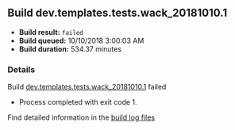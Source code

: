 ## Build dev.templates.tests.wack_20181010.1
- **Build result:** `failed`
- **Build queued:** 10/10/2018 3:00:03 AM
- **Build duration:** 534.37 minutes
### Details
Build [dev.templates.tests.wack_20181010.1](https://winappstudio.visualstudio.com/web/build.aspx?pcguid=a4ef43be-68ce-4195-a619-079b4d9834c2&builduri=vstfs%3a%2f%2f%2fBuild%2fBuild%2f26378) failed

+ Process completed with exit code 1.

Find detailed information in the [build log files](https://uwpctdiags.blob.core.windows.net/buildlogs/dev.templates.tests.wack_20181010.1_logs.zip)
